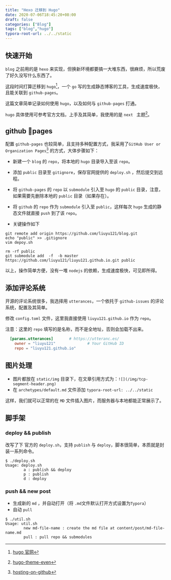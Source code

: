 ```yaml
---
title: "Hexo 迁移到 Hugo"
date: 2020-07-06T18:45:20+08:00
draft: false
categories: ["Blog"]
tags: ["blog","hugo"]
typora-root-url: ../../static
---
```


## 快速开始

`blog` 之前用的是 `hexo` 来实现，但换新环境都要搞一大堆东西，很麻烦，所以荒废了好久没写什么东西了。

这段时间打算迁移到 `hugo`[^pa1]，一个 `go` 写的生成静态博客的工具，生成速度极快，且能关联到 `github-pages`。

这篇文章简单记录如何使用 `hugo`，以及如何与 `github-pages` 打通。

`hugo` 具体使用可参考官方文档，上手及其简单，我使用的是 `next ` 主题[^pa2]。

## github pages

配置 `github-pages` 也较简单，且支持多种配置方式，我采用了`GitHub User or Organization Pages`[^pa3] 的方式，大体步骤如下：

* 新建一个 `blog` 的 `repo`，将本地的 `hugo` 目录导入至该 `repo`。

* 添加 `public` 目录至 `gitignore`，保存官网提供的 `deploy.sh` ，然后提交到远程。

* 将 `github-pages` 的 `repo` 以 `submodule`  引入至 `hugo` 的 `public` 目录，注意，如果需要先删除本地的 `public` 目录（如果存在）。

* 将 `github` 的 `repo` 作为 `submodule` 引入至 `public`，这样每次 `hugo` 生成的静态文件就直接 `push` 到了该 `repo`。

* 关键操作如下

```shell
git remote add origin https://github.com/liuyu121/blog.git
echo "public" >> .gitignore
vim depoy.sh

rm -rf public
git submodule add  -f  -b master https://github.com/liuyu121/liuyu121.github.io.git public
```

以上，操作简单方便，没有一堆 `nodejs` 的依赖，生成速度极快，可见即所得。

## 添加评论系统

开源的评论系统很多，我选择用 `utterances`，一个依托于 `github-issues` 的评论系统，配置及其简单。

修改 `config.toml` 文件，这里我直接使用 `liuyu121.github.io` 作为 `repo`。

注意：这里的 `repo` 填写的是名称，而不是全地址，否则会加载不出来。

```toml
  [params.utterances]       # https://utteranc.es/
    owner = "liuyu121"              # Your GitHub ID
    repo = "liuyu121.github.io"
```



## 图片处理

* 图片都放在 `static/img` 目录下，在文章引用方式为：`![](/img/tcp-segment-header.png)`
* 在 `archetypes/default.md` 文件添加 `typora-root-url: ../../static`

这样，我们就可以正常的在 `MD` 文件插入图片，而服务器与本地都能正常展示了。

## 脚手架

### deploy && publish

改写了下 官方的 `deploy.sh`，支持 `publish` 与 `deploy`，脚本很简单，本质就是封装一系列命令。

```shell
$ ./deploy.sh
Usage: deploy.sh
        a : publish && deploy
        p : publish
        d : deploy
```

### push && new post

* 生成新的 `md` ，并自动打开（将 `.md`文件默认打开方式设置为`Typora`）
* 自动 `pull`

```shell
$ ./util.sh
Usage: util.sh
        new md-file-name : create the md file at content/post/md-file-name.md
        pull : pull repo && submodules
```



[^pa1]: [hugo 官网](https://gohugo.io/)
[^pa2]: [hugo-theme-even](https://github.com/olOwOlo/hugo-theme-even)

[^pa3]: [hosting-on-github](https://gohugo.io/hosting-and-deployment/hosting-on-github)


